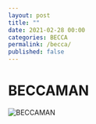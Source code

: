 ```yaml
---
layout: post
title: ""
date: 2021-02-28 00:00
categories: BECCA
permalink: /becca/
published: false
---
```

# BECCAMAN
![BECCAMAN]({{site.url}}/assets/img/BECCA.jpeg)
